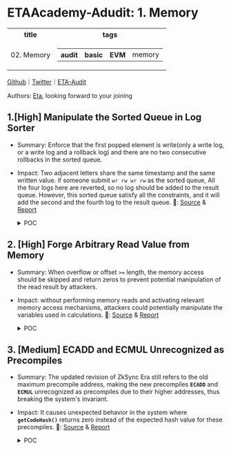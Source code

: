 # ETAAcademy-Adudit: 1. Memory

<table>
  <tr>
    <th>title</th>
    <th>tags</th>
  </tr>
  <tr>
    <td>02. Memory</td>
    <td>
      <table>
        <tr>
          <th>audit</th>
          <th>basic</th>
          <th>EVM</th>
          <td>memory</td>
        </tr>
      </table>
    </td>
  </tr>
</table>

[Github](https://github.com/ETAAcademy)｜[Twitter](https://twitter.com/ETAAcademy)｜[ETA-Audit](https://github.com/ETAAcademy/ETAAcademy-Audit)

Authors: [Eta](https://twitter.com/pwhattie), looking forward to your joining

## 1.[High] Manipulate the Sorted Queue in Log Sorter

- Summary: Enforce that the first popped element is write(only a write log, or a write log and a rollback log) and there are no two consecutive rollbacks in the sorted queue.
- Impact: Two adjacent letters share the same timestamp and the same written value. if someone submit `wr rw wr rw` as the sorted queue, All the four logs here are reverted, so no log should be added to the result queue. However, this sorted queue satisfy all the constraints, and it will add the second and the fourth log to the result queue.
  🐬: [Source](https://github.com/code-423n4/2023-10-zksync-findings/issues/761) & [Report](https://code4rena.com/reports/2023-10-zksync)

  <details><summary>POC</summary>

  ```rust

        // We compare timestamps, and then resolve logic over rollbacks, so the only way when
        // keys are equal can be when we do rollback
        let sorting_key = sorted_item.timestamp;
        // ensure sorting for uniqueness timestamp and rollback flag
        // We know that timestamps are unique across logs, and are also the same between write and rollback
        let (keys_are_equal, new_key_is_smaller) =
            unpacked_long_comparison(cs, &[previous_key], &[sorting_key]);
        // keys are always ordered no matter what, and are never equal unless it's padding
        new_key_is_smaller.conditionally_enforce_false(cs, should_pop);

        // there are only two cases when keys are equal:
        // - it's a padding element
        // - it's a rollback
        // it's enough to compare timestamps as VM circuit guarantees uniqueness of the if it's not a padding
        let previous_is_not_rollback = previous_item.rollback.negated(cs);
        let enforce_sequential_rollback = Boolean::multi_and(
            cs,
            &[previous_is_not_rollback, sorted_item.rollback, should_pop],
        );
        keys_are_equal.conditionally_enforce_true(cs, enforce_sequential_rollback);

        let same_log = UInt32::equals(cs, &sorted_item.timestamp, &previous_item.timestamp);
        let values_are_equal =
            UInt256::equals(cs, &sorted_item.written_value, &previous_item.written_value);
        let negate_previous_is_trivial = previous_is_trivial.negated(cs);
        let should_enforce = Boolean::multi_and(cs, &[same_log, negate_previous_is_trivial]);
        values_are_equal.conditionally_enforce_true(cs, should_enforce);

        let this_item_is_non_trivial_rollback =
            Boolean::multi_and(cs, &[sorted_item.rollback, should_pop]);
        let negate_previous_item_rollback = previous_item.rollback.negated(cs);
        let prevous_item_is_non_trivial_write = Boolean::multi_and(
            cs,
            &[negate_previous_item_rollback, negate_previous_is_trivial],
        );
        let is_sequential_rollback = Boolean::multi_and(
            cs,
            &[
                this_item_is_non_trivial_rollback,
                prevous_item_is_non_trivial_write,
            ],
        );
        same_log.conditionally_enforce_true(cs, is_sequential_rollback);

        // decide if we should add the PREVIOUS into the queue
        // We add only if previous one is not trivial,
        // and it had a different key, and it wasn't rolled back
        let negate_same_log = same_log.and(cs, should_pop).negated(cs);
        let add_to_the_queue = Boolean::multi_and(
            cs,
            &[
                negate_previous_is_trivial,
                negate_same_log,
                negate_previous_item_rollback,
            ],
        );

  ```

  <details>

## 2. [High] Forge Arbitrary Read Value from Memory

- Summary: When overflow or offset `>=` length, the memory access should be skipped and return zeros to prevent potential manipulation of the read result by attackers.
- Impact: without performing memory reads and activating relevant memory access mechanisms, attackers could potentially manipulate the variables used in calculations.
  🐬: [Source](https://github.com/code-423n4/2023-10-zksync-findings/issues/702) & [Report](https://code4rena.com/reports/2023-10-zksync)

  <details><summary>POC</summary>

  ```rust

    let (_, offset_is_strictly_in_slice) = offset.overflowing_sub(cs, length);
    let offset_is_beyond_the_slice = offset_is_strictly_in_slice.negated(cs);
    let skip_if_legitimate_fat_ptr =
        Boolean::multi_and(cs, &[offset_is_beyond_the_slice, is_fat_ptr]);
    ......
    let skip_memory_access = Boolean::multi_or(
        cs,
        &[
            already_panicked,
            skip_if_legitimate_fat_ptr,
            is_non_addressable,
        ],
    );

    bytes_out_of_bound = bytes_out_of_bound.mask_negated(cs, skip_memory_access);
    bytes_out_of_bound = bytes_out_of_bound.mask_negated(cs, uf);
    let (_, bytes_out_of_bound) = bytes_out_of_bound.div_by_constant(cs, 32);
    // remainder fits into 8 bits too
    let bytes_to_cleanup_out_of_bounds =
        unsafe { UInt8::from_variable_unchecked(bytes_out_of_bound.get_variable()) };
    let new = Self {
        absolute_address,
        page_candidate: page,
        incremented_offset,
        heap_deref_out_of_bounds: is_non_addressable,
        skip_memory_access: skip_memory_access,
        should_set_panic,
        bytes_to_cleanup_out_of_bounds,
    };

    let apply_any = Boolean::multi_and(cs, &[should_apply, no_panic]);
    let update_dst0 = Boolean::multi_or(cs, &[is_read_access, is_write_access_and_increment]);
    let should_update_dst0 = Boolean::multi_and(cs, &[apply_any, update_dst0]);
    diffs_accumulator
        .dst_0_values
        .push((can_write_into_memory, should_update_dst0, dst0_value));
    This case is not treated specially and will not panic, so finally we will push it to dst0. (We should push zeros!)

    // implement shift register
    let zero_u8 = UInt8::zero(cs);
    let mut bytes_array = [zero_u8; 64];
    let memory_value_a_bytes = memory_value_a.value.to_be_bytes(cs);
    bytes_array[..32].copy_from_slice(&memory_value_a_bytes);
    let memory_value_b_bytes = memory_value_b.value.to_be_bytes(cs);
    bytes_array[32..].copy_from_slice(&memory_value_b_bytes);
    // now mask-shift
    let mut selected_word = [zero_u8; 32];
    // idx 0 is unalignment of 0 (aligned), idx 31 is unalignment of 31
    for (idx, mask_bit) in unalignment_bit_mask.iter().enumerate() {
        let src = &bytes_array[idx..(idx + 32)]; // source
        debug_assert_eq!(src.len(), selected_word.len());
        for (dst, src) in selected_word
            .array_chunks_mut::<4>()
            .zip(src.array_chunks::<4>())
        {
            *dst = UInt8::parallel_select(cs, *mask_bit, src, &*dst);
        }
    use crate::tables::uma_ptr_read_cleanup::UMAPtrReadCleanupTable;
    let table_id = cs
        .get_table_id_for_marker::<UMAPtrReadCleanupTable>()
        .expect("table must exist");
    let bytes_to_cleanup_out_of_bound = quasi_fat_ptr.bytes_to_cleanup_out_of_bounds;
    let bytes_to_cleanup_out_of_bound_if_ptr_read =
        bytes_to_cleanup_out_of_bound.mask(cs, is_uma_fat_ptr_read);
    let [uma_cleanup_bitspread, _] = cs.perform_lookup::<1, 2>(
        table_id,
        &[bytes_to_cleanup_out_of_bound_if_ptr_read.get_variable()],
    );
    let uma_ptr_read_cleanup_mask =
        Num::from_variable(uma_cleanup_bitspread).spread_into_bits::<_, 32>(cs);
    for (dst, masking_bit) in selected_word
        .iter_mut()
        .zip(uma_ptr_read_cleanup_mask.iter().rev())
    {
        *dst = dst.mask(cs, *masking_bit);
    }
    .......
    let dst0_value = VMRegister::conditionally_select(
        cs,
        is_write_access_and_increment,
        &incremented_src0_register,
        &read_value_as_register,
    );

    let should_read_a_cell = Boolean::multi_and(cs, &[should_apply, do_not_skip_memory_access]);
    let should_read_b_cell = is_unaligned_read;

    let table_id = cs
        .get_table_id_for_marker::<UMAPtrReadCleanupTable>()
        .expect("table must exist");
    let bytes_to_cleanup_out_of_bound = quasi_fat_ptr.bytes_to_cleanup_out_of_bounds;
    let bytes_to_cleanup_out_of_bound_if_ptr_read =
        bytes_to_cleanup_out_of_bound.mask(cs, is_uma_fat_ptr_read);
    let [uma_cleanup_bitspread, _] = cs.perform_lookup::<1, 2>(
        table_id,
        &[bytes_to_cleanup_out_of_bound_if_ptr_read.get_variable()],
    );
    let uma_ptr_read_cleanup_mask =
        Num::from_variable(uma_cleanup_bitspread).spread_into_bits::<_, 32>(cs);
    We don’t mask neither, since bytes_to_cleanup_out_of_b

  ```

  </details>

## 3. [Medium] ECADD and ECMUL Unrecognized as Precompiles

- Summary: The updated revision of ZkSync Era still refers to the old maximum precompile address, making the new precompiles **`ECADD`** and **`ECMUL`** unrecognized as precompiles due to their higher addresses, thus breaking the system's invariant.
- Impact: It causes unexpected behavior in the system where **`getCodeHash()`** returns zero instead of the expected hash value for these precompiles.
  🐬: [Source](https://github.com/code-423n4/2023-10-zksync-findings/issues/888) & [Report](https://code4rena.com/reports/2023-10-zksync)

  <details><summary>POC</summary>

  ```solidity

    describe('AccountCodeStorage', function() {
        it('fails to return correct hash for ECADD precompile', async () => {
            expect(await accountCodeStorage.getCodeHash('0x0000000000000000000000000000000000000006')).to.be.eq(
                EMPTY_STRING_KECCAK
            );
        });

        it('fails to return correct hash for ECMUL precompile', async () => {
            expect(await accountCodeStorage.getCodeHash('0x0000000000000000000000000000000000000007')).to.be.eq(
                EMPTY_STRING_KECCAK
            );
        });
    });

  ```

  </details>

